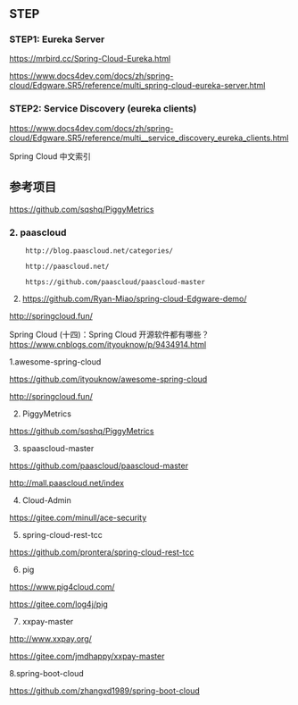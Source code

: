 
#

## STEP

### STEP1:  Eureka Server

https://mrbird.cc/Spring-Cloud-Eureka.html

https://www.docs4dev.com/docs/zh/spring-cloud/Edgware.SR5/reference/multi_spring-cloud-eureka-server.html

### STEP2: Service Discovery (eureka clients)

https://www.docs4dev.com/docs/zh/spring-cloud/Edgware.SR5/reference/multi__service_discovery_eureka_clients.html

Spring Cloud 中文索引

## 参考项目


https://github.com/sqshq/PiggyMetrics

### 2. paascloud

        http://blog.paascloud.net/categories/

        http://paascloud.net/

        https://github.com/paascloud/paascloud-master

2. https://github.com/Ryan-Miao/spring-cloud-Edgware-demo/


http://springcloud.fun/



Spring Cloud (十四)：Spring Cloud 开源软件都有哪些？
https://www.cnblogs.com/ityouknow/p/9434914.html

1.awesome-spring-cloud

https://github.com/ityouknow/awesome-spring-cloud

http://springcloud.fun/


2. PiggyMetrics


https://github.com/sqshq/PiggyMetrics

3. spaascloud-master

https://github.com/paascloud/paascloud-master

http://mall.paascloud.net/index


4. Cloud-Admin

https://gitee.com/minull/ace-security

5. spring-cloud-rest-tcc

https://github.com/prontera/spring-cloud-rest-tcc


6. pig

https://www.pig4cloud.com/

https://gitee.com/log4j/pig

7.  xxpay-master

http://www.xxpay.org/

https://gitee.com/jmdhappy/xxpay-master




8.spring-boot-cloud

https://github.com/zhangxd1989/spring-boot-cloud





